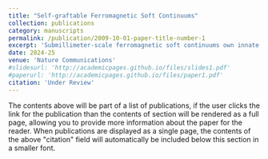 ```yaml
---
title: "Self-graftable Ferromagnetic Soft Continuums"
collection: publications
category: manuscripts
permalink: /publication/2009-10-01-paper-title-number-1
excerpt: 'Submillimeter-scale ferromagnetic soft continuums own innate skills in performing desirable and delicate bending for confined space navigations, especially in biological lumens. However, such tiny structures are difficult to endow with complex designs, thereby challenging to realize more sophisticated functions for various purposes, especially in vivo therapies and manipulations. Inspired by grafting for muscles and plants, we propose submillimeter-scale ferromagnetic soft continuums that can actively divide into pieces at any region, and reversely, the pieces can actively graft to each other to the original form or novel shapes. We define these functions as self-grafting, containing self-division and self-mergence. Implementing self-grafting implies the need to actively switch between two opposing characteristics: sufficient continuum strength for steering loads and a low fracture strength for division and mergence. Therefore, we developed ferromagnetic thermoplastic soft materials to replace the widely applied thermoset materials for continuums and shed the commonly required coating layers. Being made of the ferromagnetic material family that can conduct reversible elastomer-fluid transitions, the proposed soft continuums can perform desirable division-mergence and navigate confined spaces on par with existing devices. We systematically investigated the fundamental mechanisms of the self-graftable ferromagnetic soft continuums and provided three biomedical demonstrations to showcase the application values of self-grafting: “Continuum carriers” can send multiple sub-continuums for in vivo missions while performing 1000%-2000% stiffness softening/hardening. “Graftable end-effector” can operate gentle airway foreign body removals with ~400% locking force enhancement. “Aided devices” can be applied to conduct thermal ablations and submucosal dissections. Endowed with enhanced flexibility and applicability by self-grafting, the proposed ferromagnetic soft continuums may open a multifunctional path for operating a wider range of biomedical missions.'
date: 2024-25
venue: 'Nature Communications'
#slidesurl: 'http://academicpages.github.io/files/slides1.pdf'
#paperurl: 'http://academicpages.github.io/files/paper1.pdf'
citation: 'Under Review'
---
```


The contents above will be part of a list of publications, if the user clicks the link for the publication than the contents of section will be rendered as a full page, allowing you to provide more information about the paper for the reader. When publications are displayed as a single page, the contents of the above "citation" field will automatically be included below this section in a smaller font.
